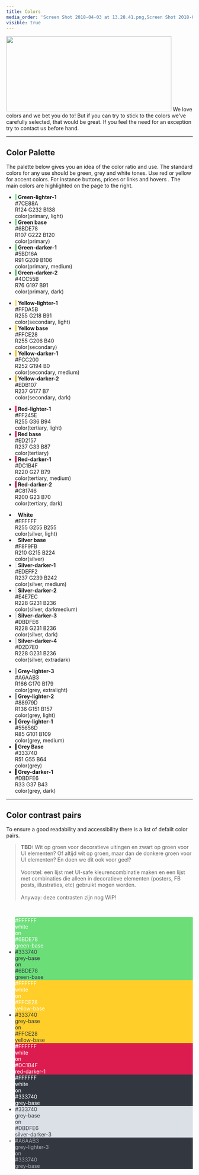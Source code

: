 ```yaml
---
title: Colors
media_order: 'Screen Shot 2018-04-03 at 13.28.41.png,Screen Shot 2018-04-03 at 13.29.06.png,Screen Shot 2018-04-03 at 13.29.39.png,logo-colors.png'
visible: true
---
```


<p><img src="colors/logo-colors.png" alt="" width="446" height="203" class="right" />
We love colors and we bet you do to! But if you can try to stick to the colors we&rsquo;ve carefully selected, that would be great. If you feel the need for an exception try to contact us before hand.</p>
<hr />
<h2 id="mcetoc_1cad53sv50">Color Palette</h2>
<p>The palette below gives you an idea of the color ratio and use. The standard colors for any use should be green, grey and white tones. Use red or yellow for accent colors. For instance buttons, prices or links and hovers . The main colors are highlighted on the page to the right.</p>
<ul class="colorpalette">
<li class="swatch"><span class="sample" style="background-color: #7ce88a;">&nbsp;</span> <strong>Green-lighter-1</strong><br /> #7CE88A<br /> R124 G232 B138<br /> color(primary, light)</li>
<li class="swatch base"><span class="sample" style="background-color: #6bde78;">&nbsp;</span> <strong>Green base</strong><br /> #6BDE78<br /> R107 G222 B120<br /> color(primary)</li>
<li class="swatch"><span class="sample" style="background-color: #5bd16a;">&nbsp;</span> <strong>Green-darker-1</strong><br /> #5BD16A<br /> R91 G209 B106<br /> color(primary, medium)</li>
<li class="swatch"><span class="sample" style="background-color: #4cc55b;">&nbsp;</span> <strong>Green-darker-2</strong><br /> #4CC55B<br /> R76 G197 B91<br /> color(primary, dark)</li>
</ul>
<ul class="colorpalette">
<li class="swatch"><span class="sample" style="background-color: #ffda5b;">&nbsp;</span> <strong>Yellow-lighter-1</strong><br /> #FFDA5B<br /> R255 G218 B91<br /> color(secondary, light)</li>
<li class="swatch base"><span class="sample" style="background-color: #ffce28;">&nbsp;</span> <strong>Yellow base</strong><br /> #FFCE28<br /> R255 G206 B40<br /> color(secondary)</li>
<li class="swatch"><span class="sample" style="background-color: #fcc200;">&nbsp;</span> <strong>Yellow-darker-1</strong><br /> #FCC200<br /> R252 G194 B0<br /> color(secondary, medium)</li>
<li class="swatch"><span class="sample" style="background-color: #edb107;">&nbsp;</span> <strong>Yellow-darker-2</strong><br /> #EDB107<br /> R237 G177 B7<br /> color(secondary, dark)</li>
</ul>
<ul class="colorpalette">
<li class="swatch"><span class="sample" style="background-color: #ff245e;">&nbsp;</span> <strong>Red-lighter-1</strong><br /> #FF245E<br /> R255 G36 B94<br /> color(tertiary, light)</li>
<li class="swatch base"><span class="sample" style="background-color: #ed2157;">&nbsp;</span> <strong>Red base</strong><br /> #ED2157<br /> R237 G33 B87<br /> color(tertiary)</li>
<li class="swatch"><span class="sample" style="background-color: #dc1b4f;">&nbsp;</span> <strong>Red-darker-1</strong><br /> #DC1B4F<br /> R220 G27 B79<br /> color(tertiary, medium)</li>
<li class="swatch"><span class="sample" style="background-color: #c81746;">&nbsp;</span> <strong>Red-darker-2</strong><br /> #C81746<br /> R200 G23 B70<br /> color(tertiary, dark)</li>
</ul>
<ul class="colorpalette">
<li class="swatch"><span class="sample" style="background-color: #ffffff; border-bottom: 1px solid #EDEFF2;">&nbsp;</span> <strong>White</strong><br /> #FFFFFF<br /> R255 G255 B255<br /> color(silver, light)</li>
<li class="swatch base"><span class="sample" style="background-color: #f8f9fb;">&nbsp;</span> <strong>Silver base</strong><br /> #F8F9FB<br /> R210 G215 B224<br /> color(silver)</li>
<li class="swatch"><span class="sample" style="background-color: #edeff2;">&nbsp;</span> <strong>Silver-darker-1</strong><br /> #EDEFF2<br /> R237 G239 B242<br /> color(silver, medium)</li>
<li class="swatch"><span class="sample" style="background-color: #e4e7ec;">&nbsp;</span> <strong>Silver-darker-2</strong><br /> #E4E7EC<br /> R228 G231 B236<br /> color(silver, darkmedium)</li>
<li class="swatch"><span class="sample" style="background-color: #dbdfe6;">&nbsp;</span> <strong>Silver-darker-3</strong><br /> #DBDFE6<br /> R228 G231 B236<br /> color(silver, dark)</li>
<li class="swatch"><span class="sample" style="background-color: #d2d7e0;">&nbsp;</span> <strong>Silver-darker-4</strong><br /> #D2D7E0<br /> R228 G231 B236<br /> color(silver, extradark)</li>
</ul>
<ul class="colorpalette">
<li class="swatch"><span class="sample" style="background-color: #a6aab3;">&nbsp;</span> <strong>Grey-lighter-3</strong><br /> #A6AAB3<br /> R166 G170 B179<br /> color(grey, extralight)</li>
<li class="swatch"><span class="sample" style="background-color: #88979d;">&nbsp;</span> <strong>Grey-lighter-2</strong><br /> #88979D<br /> R136 G151 B157<br /> color(grey, light)</li>
<li class="swatch"><span class="sample" style="background-color: #55656d;">&nbsp;</span> <strong>Grey-lighter-1</strong><br /> #55656D<br /> R85 G101 B109<br /> color(grey, medium)</li>
<li class="swatch base"><span class="sample" style="background-color: #333740;">&nbsp;</span> <strong>Grey Base</strong><br /> #333740<br /> R51 G55 B64<br /> color(grey)</li>
<li class="swatch"><span class="sample" style="background-color: #21252b;">&nbsp;</span> <strong>Grey-darker-1</strong><br /> #DBDFE6<br /> R33 G37 B43<br /> color(grey, dark)</li>
</ul>
<hr />
<h2 id="mcetoc_1can6lr8j0">Color contrast pairs</h2>
<p>To ensure a good readability and accessibility there is a list of defailt color pairs.</p>
<blockquote><strong>TBD:</strong> Wit op groen voor decoratieve uitingen en zwart op groen voor UI elementen? Of altijd wit op groen, maar dan de donkere groen voor UI elementen? En doen we dit ook voor geel? <br /> <br /> Voorstel: een lijst met UI-safe kleurencombinatie maken en een lijst met combinaties die alleen in decoratieve elementen (posters, FB posts, illustraties, etc) gebruikt mogen worden. <br /> <br /> Anyway: deze contrasten zijn nog WIP!</blockquote>
<p>&nbsp;</p>
<ul class="colorpalette contrasts">
<li class="swatch" style="background-color: #6bde78; color: #fff;">#FFFFFF<br /> white <br />
<div class="divider">on</div>
#6BDE78<br /> green-base</li>
<li class="swatch" style="background-color: #6bde78; color: #333740;">#333740<br /> grey-base <br />
<div class="divider">on</div>
#6BDE78<br /> green-base</li>
<li class="swatch" style="background-color: #ffce28; color: #ffffff;">#FFFFFF<br /> white <br />
<div class="divider">on</div>
#FFCE28<br /> yellow-base</li>
<li class="swatch" style="background-color: #ffce28; color: #333740;">#333740<br /> grey-base <br />
<div class="divider">on</div>
#FFCE28<br /> yellow-base</li>
<li class="swatch" style="background-color: #dc1b4f; color: #ffffff;">#FFFFFF<br /> white <br />
<div class="divider">on</div>
#DC1B4F<br /> red-darker-1</li>
<li class="swatch" style="background-color: #333740; color: #fff;">#FFFFFF<br /> white <br />
<div class="divider">on</div>
#333740<br /> grey-base</li>
<li class="swatch" style="background-color: #dbdfe6; color: #333740;">#333740<br /> grey-base <br />
<div class="divider">on</div>
#DBDFE6<br /> silver-darker-3</li>
<li class="swatch" style="background-color: #333740; color: #a6aab3;">#A6AAB3<br /> grey-lighter-3 <br />
<div class="divider">on</div>
#333740<br /> grey-base</li>
</ul>
